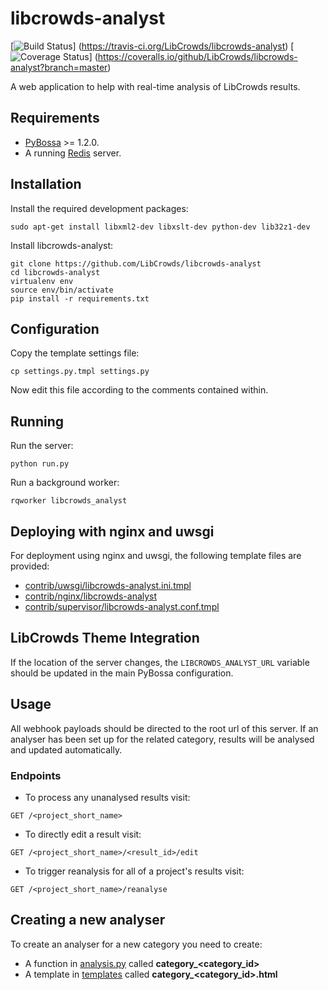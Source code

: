 # libcrowds-analyst

[![Build Status](https://travis-ci.org/LibCrowds/libcrowds-analyst.svg?branch=master)]
(https://travis-ci.org/LibCrowds/libcrowds-analyst)
[![Coverage Status](https://coveralls.io/repos/github/LibCrowds/libcrowds-analyst/badge.svg?branch=master)]
(https://coveralls.io/github/LibCrowds/libcrowds-analyst?branch=master)


A web application to help with real-time analysis of LibCrowds results.

## Requirements

- [PyBossa](https://github.com/PyBossa/pybossa) >= 1.2.0.
- A running [Redis](https://github.com/antirez/redis) server.


## Installation

Install the required development packages:

```
sudo apt-get install libxml2-dev libxslt-dev python-dev lib32z1-dev
```

Install libcrowds-analyst:

```
git clone https://github.com/LibCrowds/libcrowds-analyst
cd libcrowds-analyst
virtualenv env
source env/bin/activate
pip install -r requirements.txt
```

## Configuration

Copy the template settings file:

```
cp settings.py.tmpl settings.py
```

Now edit this file according to the comments contained within.


## Running

Run the server:

```
python run.py
```


Run a background worker:

```
rqworker libcrowds_analyst
```


## Deploying with nginx and uwsgi

For deployment using nginx and uwsgi, the following template files are provided:

- [contrib/uwsgi/libcrowds-analyst.ini.tmpl](contrib/uwsgi/libcrowds-analyst.ini.tmpl)
- [contrib/nginx/libcrowds-analyst](contrib/nginx/libcrowds-analyst)
- [contrib/supervisor/libcrowds-analyst.conf.tmpl](contrib/supervisor/libcrowds-analyst.conf.tmpl)


## LibCrowds Theme Integration

If the location of the server changes, the `LIBCROWDS_ANALYST_URL` variable
should be updated in the main PyBossa configuration.


## Usage

All webhook payloads should be directed to the root url of this server. If an
analyser has been set up for the related category, results will be analysed
and updated automatically.

### Endpoints

- To process any unanalysed results visit:

```http
GET /<project_short_name>
```

- To directly edit a result visit:


```http
GET /<project_short_name>/<result_id>/edit
```

- To trigger reanalysis for all of a project's results visit:

```http
GET /<project_short_name>/reanalyse
```


## Creating a new analyser

To create an analyser for a new category you need to create:

- A function in [analysis.py](libcrowds_analyst/analysis.py) called **category_\<category_id>**
- A template in [templates](libcrowds_analyst/templates) called **category_\<category_id>.html**
